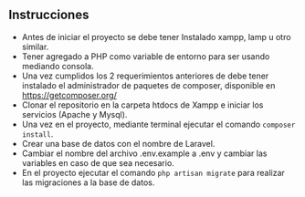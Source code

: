 ## Instrucciones

- Antes de iniciar el proyecto se debe tener Instalado xampp, lamp u otro similar.
- Tener agregado a PHP como variable de entorno para ser usando mediando consola.
- Una vez cumplidos los 2 requerimientos anteriores de debe tener instalado el administrador de paquetes de composer, disponible en https://getcomposer.org/
- Clonar el repositorio en la carpeta htdocs de Xampp e iniciar los servicios (Apache y Mysql).
- Una vez en el proyecto, mediante terminal ejecutar el comando `composer install`.
- Crear una base de datos con el nombre de Laravel.
- Cambiar el nombre del archivo .env.example a .env y cambiar las variables en caso de que sea necesario.
- En el proyecto ejecutar el comando `php artisan migrate` para realizar las migraciones a la base de datos.